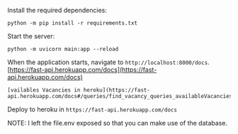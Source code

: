 
Install the required dependencies:

```
python -m pip install -r requirements.txt
```

Start the server:
```
python -m uvicorn main:app --reload
```

When the application starts, navigate to `http://localhost:8000/docs`.[https://fast-api.herokuapp.com/docs](https://fast-api.herokuapp.com/docs)


```
[vailables Vacancies in heroku](https://fast-api.herokuapp.com/docs#/queries/find_vacancy_queries_availableVacancies__UserId__get).
```


Deploy to heroku in `https://fast-api.herokuapp.com/docs`

NOTE: I left the file.env exposed so that you can make use of the database.
